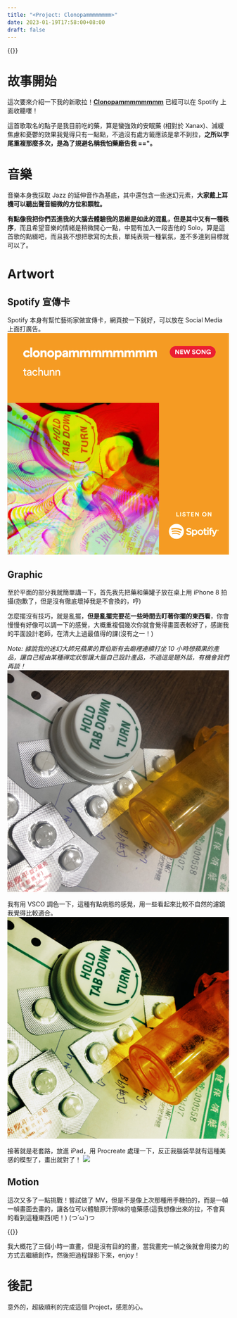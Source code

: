 ```yaml
---
title: "<Project: Clonopammmmmmmm>"
date: 2023-01-19T17:58:00+08:00
draft: false
---
```


{{<toc>}}

# 故事開始

這次要來介紹一下我的新歌拉！**[Clonopammmmmmmm](https://open.spotify.com/album/5stBV7mdNrxDJFR513aWuP?si=MJM3GBSWR3Ws3v-NtAchGg)** 已經可以在 Spotify 上面收聽嘍！

這首歌取名的點子是我目前吃的藥，算是蠻強效的安眠藥 (相對於 Xanax)、減緩焦慮和憂鬱的效果我覺得只有一點點，不過沒有處方籤應該是拿不到拉，**之所以字尾重複那麼多次，是為了規避名稱我怕藥廠告我 =="。**

# 音樂

音樂本身我採取 Jazz 的延伸音作為基底，其中還包含一些迷幻元素，**大家戴上耳機可以聽出聲音細微的方位和顆粒。**

**有點像我把你們丟進我的大腦去體驗我的思維是如此的混亂，但是其中又有一種秩序**，而且希望音樂的情緒是稍微開心一點，中間有加入一段吉他的 Solo，算是這首歌的點綴吧，而且我不想把歌寫的太長，單純表現一種氣氛，差不多達到目標就可以了。

# Artwort

## Spotify 宣傳卡
Spotify 本身有幫忙藝術家做宣傳卡，網頁按一下就好，可以放在 Social Media 上面打廣告。
![](/images/clonopam_0.png)
<!-- ![](/images/clonopam_1.png) -->

## Graphic
至於平面的部分我就簡單講一下，首先我先把藥和藥罐子放在桌上用 iPhone 8 拍攝(抱歉了，但是沒有徹底壞掉我是不會換的，哼)

怎麼擺沒有技巧，就是亂擺，**但是亂擺完要花一些時間去盯著你擺的東西看**，你會慢慢有好像可以調一下的感覺，大概重複個幾次你就會覺得畫面表較好了，感謝我的平面設計老師，在清大上過最值得的課(沒有之一！)

*Note: 據說我的迷幻大師兄蘋果的賈伯斯有去廟裡連續打坐 10 小時想蘋果的產品，讓自己經由某種禪定狀態讓大腦自己設計產品，不過這是題外話，有機會我們再談！*
![](/images/clonopam_2.jpg)

我有用 VSCO 調色一下，這種有點病態的感覺，用一些看起來比較不自然的濾鏡我覺得比較適合。
![](/images/clonopam_3.jpg)

接著就是老套路，放進 iPad，用 Procreate 處理一下，反正我腦袋早就有這種美感的模型了，畫出就對了！
![](/images/clonopam_4.png)

## Motion
這次又多了一點挑戰！嘗試做了 MV，但是不是像上次那種用手機拍的，而是一幀一幀畫面去畫的，讓各位可以體驗原汁原味的嗑藥感(這我想像出來的拉，不會真的看到這種東西(吧！) (つ´ω`)つ

{{<vimeo  id="790742099">}}

我大概花了三個小時一直畫，但是沒有目的的畫，當我畫完一幀之後就會用接力的方式去繼續創作，然後把過程錄影下來，enjoy！

# 後記
意外的，超級順利的完成這個 Project，感恩的心。








